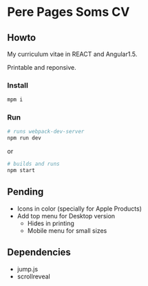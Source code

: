 # Pere Pages Soms CV

## Howto

My curriculum vitae in REACT and Angular1.5.

Printable and reponsive.

### Install

```bash
mpm i
```

### Run

```bash
# runs webpack-dev-server
npm run dev
```

or

```bash
# builds and runs
npm start
```

## Pending

+ Icons in color (specially for Apple Products)
+ Add top menu for Desktop version
    + Hides in printing
    + Mobile menu for small sizes

## Dependencies

+ jump.js
+ scrollreveal